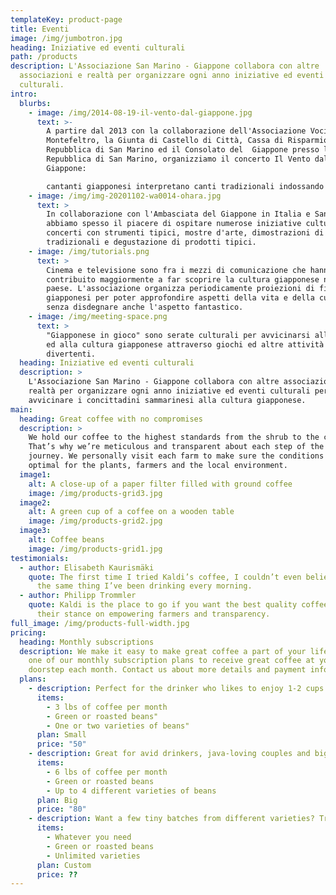 ```yaml
---
templateKey: product-page
title: Eventi
image: /img/jumbotron.jpg
heading: Iniziative ed eventi culturali
path: /products
description: L'Associazione San Marino - Giappone collabora con altre
  associazioni e realtà per organizzare ogni anno iniziative ed eventi
  culturali.
intro:
  blurbs:
    - image: /img/2014-08-19-il-vento-dal-giappone.jpg
      text: >-
        A partire dal 2013 con la collaborazione dell'Associazione Voci del
        Montefeltro, la Giunta di Castello di Città, Cassa di Risparmio della
        Repubblica di San Marino ed il Consolato del  Giappone presso la
        Repubblica di San Marino, organizziamo il concerto Il Vento dal
        Giappone: 

        cantanti giapponesi interpretano canti tradizionali indossando lo yukata (kimono estivo).
    - image: /img/img-20201102-wa0014-ohara.jpg
      text: >
        In collaborazione con l'Ambasciata del Giappone in Italia e San Marino
        abbiamo spesso il piacere di ospitare numerose iniziative culturali:
        concerti con strumenti tipici, mostre d'arte, dimostrazioni di arti
        tradizionali e degustazione di prodotti tipici.
    - image: /img/tutorials.png
      text: >
        Cinema e televisione sono fra i mezzi di comunicazione che hanno
        contribuito maggiormente a far scoprire la cultura giapponese nel nostro
        paese. L'associazione organizza periodicamente proiezioni di film
        giapponesi per poter approfondire aspetti della vita e della cultura,
        senza disdegnare anche l'aspetto fantastico.
    - image: /img/meeting-space.png
      text: >
        "Giapponese in gioco" sono serate culturali per avvicinarsi alla lingua
        ed alla cultura giapponese attraverso giochi ed altre attività
        divertenti.
  heading: Iniziative ed eventi culturali
  description: >
    L'Associazione San Marino - Giappone collabora con altre associazioni e
    realtà per organizzare ogni anno iniziative ed eventi culturali per
    avvicinare i concittadini sammarinesi alla cultura giapponese.
main:
  heading: Great coffee with no compromises
  description: >
    We hold our coffee to the highest standards from the shrub to the cup.
    That’s why we’re meticulous and transparent about each step of the coffee’s
    journey. We personally visit each farm to make sure the conditions are
    optimal for the plants, farmers and the local environment.
  image1:
    alt: A close-up of a paper filter filled with ground coffee
    image: /img/products-grid3.jpg
  image2:
    alt: A green cup of a coffee on a wooden table
    image: /img/products-grid2.jpg
  image3:
    alt: Coffee beans
    image: /img/products-grid1.jpg
testimonials:
  - author: Elisabeth Kaurismäki
    quote: The first time I tried Kaldi’s coffee, I couldn’t even believe that was
      the same thing I’ve been drinking every morning.
  - author: Philipp Trommler
    quote: Kaldi is the place to go if you want the best quality coffee. I love
      their stance on empowering farmers and transparency.
full_image: /img/products-full-width.jpg
pricing:
  heading: Monthly subscriptions
  description: We make it easy to make great coffee a part of your life. Choose
    one of our monthly subscription plans to receive great coffee at your
    doorstep each month. Contact us about more details and payment info.
  plans:
    - description: Perfect for the drinker who likes to enjoy 1-2 cups per day.
      items:
        - 3 lbs of coffee per month
        - Green or roasted beans"
        - One or two varieties of beans"
      plan: Small
      price: "50"
    - description: Great for avid drinkers, java-loving couples and bigger crowds
      items:
        - 6 lbs of coffee per month
        - Green or roasted beans
        - Up to 4 different varieties of beans
      plan: Big
      price: "80"
    - description: Want a few tiny batches from different varieties? Try our custom plan
      items:
        - Whatever you need
        - Green or roasted beans
        - Unlimited varieties
      plan: Custom
      price: ??
---
```

